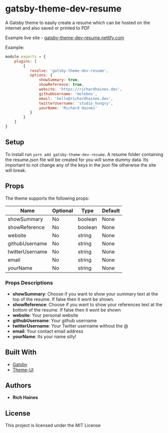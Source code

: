 # gatsby-theme-dev-resume

A Gatsby theme to easily create a resume which can be hosted on the internet and also saved or printed to PDF

Example live site - [gatsby-theme-dev-resume.netlify.com](https://gatsby-theme-resume.netlify.com)


Example: 

```js
module.exports = {
    plugins: [
        {
           resolve: 'gatsby-theme-dev-resume',
           options: {
               showSummary: true,
               showReference: true,
               website: 'https://richardhaines.dev',
               githubUsername: 'molebox',
               email: 'hello@richardhaines.dev',
               twitterUsername: 'studio_hungry',
               yourName: 'Richard Haines'
           }
        }
    ]
}
```

## Setup

To install run `yarn add gatsby-theme-dev-resume`. A resume folder containing the resume.json file will be created for you will some dummy data. Its important to not change any of the keys in the json file otherwise the site will break.

## Props

The theme supports the following props: 

| Name                         | Optional   | Type    | Default       |
|------------------------------|------------|---------|---------------|
| showSummary                  |   No       | boolean | None          |
| showReference                |   No       | boolean | None          |
| website                      |   No       | string  | None          |
| githubUsername               |   No       | string  | None          |
| twitterUsername              |   No       | string  | None          |
| email                        |   No       | string  | None          |
| yourName                     |   No       | string  | None          |


### Props Descriptions

- **showSummary**: Choose if you want to show your summary text at the top of the resume. If false then it wont be shown.
- **showReference**: Choose if you want to show your references text at the bottom of the resume. If false then it wont be shown
- **website**: Your personal website
- **githubUsername**: Your github username
- **twitterUsername**: Your Twitter username without the @
- **email**: Your contact email address
- **yourName**: Its your name silly!

## Built With

- [Gatsby](https://www.gatsbyjs.org/)
- [Theme-UI](https://theme-ui.com/)

## Authors

- **Rich Haines**

## License

This project is licensed under the MIT License